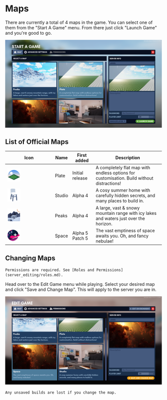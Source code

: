 # Maps

There are currently a total of 4 maps in the game. You can select one of them from the "Start A Game" menu. From there just click "Launch Game" and you're good to go.

![Start A Game](maps_start_game.png)

## List of Official Maps

| Icon                                                    | Name   | First added     | Description                                                                               |
|---------------------------------------------------------|--------|-----------------|-------------------------------------------------------------------------------------------|
| <img src="maps_plate.webp" alt="Plate icon" width=30%>  | Plate  | Initial release | A completely flat map with endless options for customisation. Build without distractions! |
| <img src="maps_studio.png" alt="Studio icon" width=30%> | Studio | Alpha 4         | A cosy summer home with carefully hidden secrets, and many places to build in.            |
| <img src="maps_peaks.png" alt="Peaks icon" width=30%>   | Peaks  | Alpha 4         | A large, vast & snowy mountain range with icy lakes and waters just over the horizon.     |
| <img src="maps_space.webp" alt="Space icon" width=30%>  | Space  | Alpha 5 Patch 5 | The vast emptiness of space awaits you. Oh, and fancy nebulae!                            |

## Changing Maps

```admonish note
Permissions are required. See [Roles and Permissions](server_editing/roles.md).
```

Head over to the Edit Game menu while playing. Select your desired map and click "Save and Change Map". This will apply to the server you are in.

![Edit Game](maps_edit_game.png)

``` admonish warning
Any unsaved builds are lost if you change the map.
```

